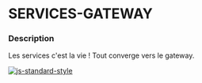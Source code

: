 # SERVICES-GATEWAY

### Description

Les services c'est la vie ! Tout converge vers le gateway.

[![js-standard-style](https://img.shields.io/badge/code%20style-standard-brightgreen.svg)](http://standardjs.com/)